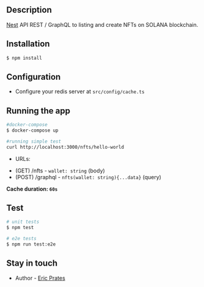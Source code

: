 ## Description

[Nest](https://github.com/nestjs/nest) API REST / GraphQL to listing and create NFTs on SOLANA blockchain.

## Installation

```bash
$ npm install
```

## Configuration

- Configure your redis server at `src/config/cache.ts`

## Running the app

```bash
#docker-compose
$ docker-compose up

#running simple test
curl http://localhost:3000/nfts/hello-world
```

- URLs:

* (GET) /nfts - `wallet: string` (body)
* (POST) /graphql - `nfts(wallet: string){...data}` (query)

**Cache duration: `60s`**

## Test

```bash
# unit tests
$ npm test

# e2e tests
$ npm run test:e2e

```

## Stay in touch

- Author - [Eric Prates](https://github.com/eric-full-stack)
